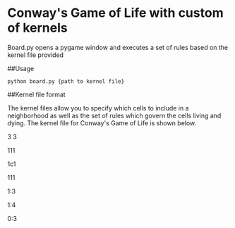 # Conway's Game of Life with custom of kernels

Board.py opens a pygame window and executes a set of rules based on the kernel file provided

##Usage

`python board.py {path to kernel file}`

##Kernel file format

The kernel files allow you to specify which cells to include in a neighborhood as well as the set of rules which govern the cells living and dying.
The kernel file for Conway's Game of Life is shown below.


3 3

111

1c1

111

1:3

1:4

0:3
